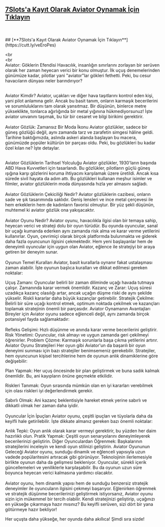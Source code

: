 ## [**7Slots'a Kayıt Olarak Aviator Oynamak İçin Tıklayın**](https://cutt.ly/veEroPes)
<br>
<br>
## [**7Slots'a Kayıt Olarak Aviator Oynamak İçin Tıklayın**](https://cutt.ly/veEroPes)

<br
<br>
<br
<br>
Aviator: Göklerin Efendisi
Havacılık, insanlığın sınırlarını zorlayan bir serüven olarak her zaman heyecan verici bir konu olmuştur. İlk uçuş denemelerinden günümüze kadar, pilotlar yani "aviator"lar gökleri fethetti. Peki, bu cesur havacıların dünyası neler barındırıyor?
<br>
<br>


Aviator Kimdir?
Aviator, uçakları ve diğer hava taşıtlarını kontrol eden kişi, yani pilot anlamına gelir. Ancak bu basit tanım, onların karmaşık becerilerini ve sorumluluklarını tam olarak yansıtmaz. Bir düşünün, binlerce metre yükseklikte, tonlarca ağırlığında bir metal yığınına hükmediyorsunuz! İşte aviator unvanını taşımak, bu tür bir cesaret ve bilgi birikimi gerektirir.
<br>
<br>
Aviator Gözlük: Zamansız Bir Moda İkonu
Aviator gözlükler, sadece bir güneş gözlüğü değil, aynı zamanda tarz ve zarafetin simgesi hâline geldi. Tarihine baktığımızda, aslında askeri alanda başlayan bu macera, günümüzde popüler kültürün bir parçası oldu. Peki, bu gözlükleri bu kadar özel kılan ne? İşte detaylar.
<br>
<br>

Aviator Gözlüklerin Tarihsel Yolculuğu
Aviator gözlükler, 1930'ların başında ABD Hava Kuvvetleri için tasarlandı. Bu gözlükler, pilotların güçlü güneş ışığına karşı gözlerini koruma ihtiyacını karşılamak üzere üretildi. Ancak kısa sürede sivil hayata da adım attı. Bu gözlükleri kullanan meşhur isimler ve filmler, aviator gözlüklerin moda dünyasında hızla yer almasını sağladı.
<br>
<br>
Aviator Gözlüklerin Çekiciliği Nedir?
Aviator gözlüklerin cazibesi, onların sade ve şık tasarımında saklıdır. Geniş lensleri ve ince metal çerçevesi ile hem erkeklerin hem de kadınların favorisi olmuştur. Bir yüz şekli düşünün, muhtemel ki aviator gözlük ona yakışacaktır.
<br>
<br>
Aviator Oyunu Nedir?
Aviator oyunu, havacılıkla ilgisi olan bir temaya sahip, heyecan verici ve strateji dolu bir oyun türüdür. Bu oyunda oyuncular, sanal bir uçağı kumanda ederken aynı zamanda risk alma ve karar verme yetilerini kullanırlar. Oyun, çevrimiçi olarak birçok platformda bulunmakta ve giderek daha fazla oyuncunun ilgisini çekmektedir. Hem yeni başlayanlar hem de deneyimli oyuncular için uygun olan Aviator, eğlence ile stratejiyi bir araya getiren bir deneyim sunar.
<br>
<br>
Oyunun Temel Kuralları
Aviator, basit kurallarla oynanır fakat ustalaşması zaman alabilir. İşte oyunun başlıca kuralları ve dikkat edilmesi gereken noktalar:

Uçuş Zamanı: Oyuncular belirli bir zaman diliminde uçağı havada tutmaya çalışır. Zamanında karar vermek önemlidir.
Kazanç ve Zarar: Uçuş süresi uzadıkça kazanç olasılığı artar, ancak uçağın düşme riski de aynı şekilde yükselir. Riskli kararlar daha büyük kazançlar getirebilir.
Stratejik Çekilme: Belirli bir süre uçağı kontrol etmek, optimum noktada çekilmek ve kazançları toplamak stratejinin önemli bir parçasıdır.
Aviator Oynamanın Avantajları
Bireyler için Aviator oyunu sadece eğlenceli değil, aynı zamanda birçok potansiyel fayda sağlamaktadır:
<br>
<br>
Refleks Gelişimi: Hızlı düşünme ve anında karar verme becerilerini geliştirir.
Risk Yönetimi: Oyuncular, risk almayı ve uygun zamanda geri çekilmeyi öğrenirler.
Problem Çözme: Karmaşık sorunlarla başa çıkma yetilerini artırır.
Aviator Oyunu Stratejileri
Her oyun gibi Aviator'un da başarılı bir oyun deneyimi sunması için bazı stratejiler benimsemeniz gerekebilir. Stratejiler, hem oyuncunun kişisel tercihlerine hem de oyunun anlık dinamiklerine göre değişebilir:

Plan Yapmak: Her uçuş öncesinde bir plan geliştirmek ve buna sadık kalmak önemlidir. Bu, ani kayıpların önüne geçmekte etkilidir.

Riskleri Tanımak: Oyun sırasında mümkün olan en iyi kararları verebilmek için olası riskleri iyi değerlendirmek gerekir.

Sabırlı Olmak: Ani kazanç beklentisiyle hareket etmek yerine sabırlı ve dikkatli olmak her zaman daha iyidir.
<br>
<br>
Oyuncular İçin İpuçları
Aviator oyunu, çeşitli ipuçları ve tüyolarla daha da keyifli hale getirilebilir. İşte dikkate almanız gereken bazı önemli noktalar:

Anlık Tepki: Oyun anlık olarak karar vermeyi gerektirir, bu yüzden her daim hazırlıklı olun.
Pratik Yapmak: Çeşitli oyun senaryolarını deneyimleyerek becerilerinizi geliştirin.
Diğer Oyunculardan Öğrenmek: Başkalarının stratejilerini inceleyin ve kendi oyun stilinizi geliştirin.
Aviator Oyununun Geleceği
Aviator oyunu, sunduğu dinamik ve eğlenceli yapısıyla uzun vadede popülaritesini artıracak gibi görünüyor. Teknolojinin ilerlemesiyle birlikte oyunun daha da gelişmesi bekleniyor. Oyuncular, sürekli içerik güncellemeleri ve yeniliklerle karşılaşabilir. Bu da oyunun uzun süre boyunca heyecan verici kalmasına yardımcı olacaktır.
<br>
<br>
Aviator oyunu, hem dinamik yapısı hem de sunduğu benzersiz stratejik deneyimler ile oyuncuların ilgisini çekmeyi başarıyor. Eğlenirken öğrenmek ve stratejik düşünme becerilerinizi geliştirmek istiyorsanız, Aviator oyunu sizin için mükemmel bir tercih olabilir. Kendi stratejinizi geliştirip, uçağınızı en yükseğe çıkarmaya hazır mısınız? Bu keyifli serüven, sizi dört bir yana götürmeye hazır bekliyor!

Her uçuşta daha yükseğe, her oyunda daha akıllıca! Şimdi sıra sizde!

